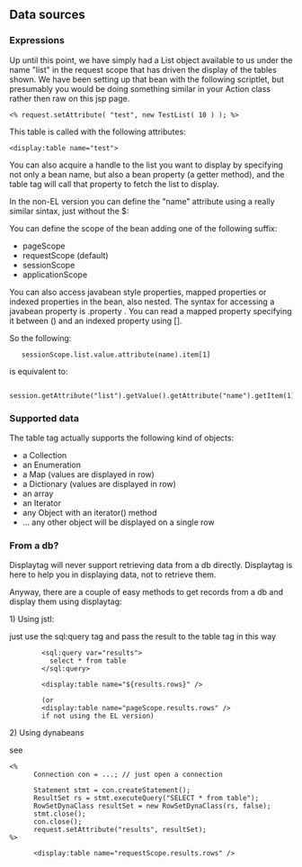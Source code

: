 Data sources
------------

### Expressions

Up until this point, we have simply had a List object available to us
under the name "list" in the request scope that has driven the display
of the tables shown. We have been setting up that bean with the
following scriptlet, but presumably you would be doing something similar
in your Action class rather then raw on this jsp page.

    <% request.setAttribute( "test", new TestList( 10 ) ); %>

This table is called with the following attributes:

    <display:table name="test">

You can also acquire a handle to the list you want to display by
specifying not only a bean name, but also a bean property (a getter
method), and the table tag will call that property to fetch the list to
display.

In the non-EL version you can define the "name" attribute using a really
similar sintax, just without the \$:

You can define the scope of the bean adding one of the following suffix:

-   pageScope
-   requestScope (default)
-   sessionScope
-   applicationScope

You can also access javabean style properties, mapped properties or
indexed properties in the bean, also nested. The syntax for accessing a
javabean property is .property . You can read a mapped property
specifying it between () and an indexed property using [].

So the following:

       sessionScope.list.value.attribute(name).item[1]

is equivalent to:

       session.getAttribute("list").getValue().getAttribute("name").getItem(1)

### Supported data

The table tag actually supports the following kind of objects:

-   a Collection
-   an Enumeration
-   a Map (values are displayed in row)
-   a Dictionary (values are displayed in row)
-   an array
-   an Iterator
-   any Object with an iterator() method
-   ... any other object will be displayed on a single row

### From a db?

Displaytag will never support retrieving data from a db directly.
Displaytag is here to help you in displaying data, not to retrieve them.

Anyway, there are a couple of easy methods to get records from a db and
display them using displaytag:

1\) Using jstl:

just use the sql:query tag and pass the result to the table tag in this
way

            <sql:query var="results">
              select * from table
            </sql:query>

            <display:table name="${results.rows}" />

            (or
            <display:table name="pageScope.results.rows" />
            if not using the EL version)

2\) Using dynabeans

see
[](http://jakarta.apache.org/commons/beanutils/api/org/apache/commons/beanutils/RowSetDynaClass.html)

    <%
          Connection con = ...; // just open a connection

          Statement stmt = con.createStatement();
          ResultSet rs = stmt.executeQuery("SELECT * from table");
          RowSetDynaClass resultSet = new RowSetDynaClass(rs, false);
          stmt.close();
          con.close();
          request.setAttribute("results", resultSet);
    %>

          <display:table name="requestScope.results.rows" />
